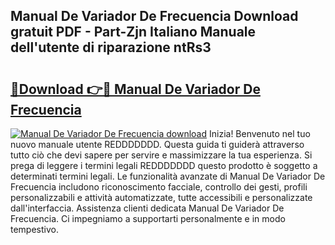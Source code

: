 ## Manual De Variador De Frecuencia Download gratuit PDF - Part-Zjn Italiano Manuale dell'utente di riparazione ntRs3

# <h2><a href="http://dfg9hv.blite.top/?on=Manual+De+Variador+De+Frecuencia">🔗Download 👉🔴 Manual De Variador De Frecuencia</a></h2>

[![Manual De Variador De Frecuencia download](https://i.imgur.com/lujVjoI.png)](http://dfg9hv.blite.top/?on=Manual+De+Variador+De+Frecuencia)
Inizia! Benvenuto nel tuo nuovo manuale utente REDDDDDDD. Questa guida ti guiderà attraverso tutto ciò che devi sapere per servire e massimizzare la tua esperienza. Si prega di leggere i termini legali REDDDDDDD questo prodotto è soggetto a determinati termini legali. Le funzionalità avanzate di Manual De Variador De Frecuencia includono riconoscimento facciale, controllo dei gesti, profili personalizzabili e attività automatizzate, tutte accessibili e personalizzate dall'interfaccia. Assistenza clienti dedicata Manual De Variador De Frecuencia. Ci impegniamo a supportarti personalmente e in modo tempestivo.
